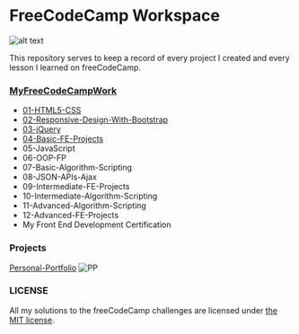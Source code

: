 # FreeCodeCamp Workspace 
![alt text](https://user-images.githubusercontent.com/26378494/27394578-435d75de-56df-11e7-91d4-49bac655f83c.jpg)

This repository serves to keep a record of every project I created and every lesson I learned on freeCodeCamp. 

### [MyFreeCodeCampWork](https://www.freecodecamp.com/chrisjim316)

* [01-HTML5-CSS](https://github.com/chrisjim316/freeCodeCamp-/tree/master/01-HTML5-CSS)
* [02-Responsive-Design-With-Bootstrap](https://github.com/chrisjim316/freeCodeCamp-/tree/master/02-Responsive-Design-with-BootStrap) 
* [03-jQuery](https://github.com/chrisjim316/freeCodeCamp-/tree/master/03-jQuery) 
* [04-Basic-FE-Projects](https://github.com/chrisjim316/freeCodeCamp-/tree/master/04-Basic-FE-Projects/Tribute-Page)
* 05-JavaScript
* 06-OOP-FP
* 07-Basic-Algorithm-Scripting
* 08-JSON-APIs-Ajax
* 09-Intermediate-FE-Projects
* 10-Intermediate-Algorithm-Scripting
* 11-Advanced-Algorithm-Scripting
* 12-Advanced-FE-Projects
* My Front End Development Certification
 
### Projects 
[Personal-Portfolio](https://codepen.io/liljimbos/full/RgxryK)
![PP](https://github.com/chrisjim316/freeCodeCamp-/blob/master/Assets/Images/Personal-Portfolio/Intro.JPG?raw=true)


### LICENSE 
All my solutions to the freeCodeCamp challenges are licensed under [the MIT license](https://github.com/chrisjim316/freeCodeCamp-/blob/master/LICENSE). 
